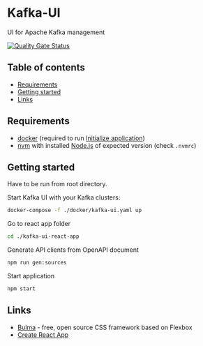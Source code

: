 # Kafka-UI
UI for Apache Kafka management

[![Quality Gate Status](https://sonarcloud.io/api/project_badges/measure?project=provectus_kafka-ui_frontend&metric=alert_status)](https://sonarcloud.io/dashboard?id=provectus_kafka-ui_frontend)

## Table of contents
- [Requirements](#requirements)
- [Getting started](#getting-started)
- [Links](#links)

## Requirements
- [docker](https://www.docker.com/get-started) (required to run [Initialize application](#initialize-application))
- [nvm](https://github.com/nvm-sh/nvm) with installed [Node.js](https://nodejs.org/en/) of expected version (check `.nvmrc`)

## Getting started

Have to be run from root directory.

Start Kafka UI with your Kafka clusters:
```sh
docker-compose -f ./docker/kafka-ui.yaml up
```

Go to react app folder
```sh
cd ./kafka-ui-react-app
```

Generate API clients from OpenAPI document
```sh
npm run gen:sources
```

Start application
```sh
npm start
```
## Links

* [Bulma](https://bulma.io/documentation/) - free, open source CSS framework based on Flexbox
* [Create React App](https://github.com/facebook/create-react-app)
